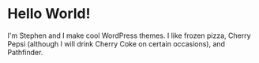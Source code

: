 # Hello World!

I'm Stephen and I make cool WordPress themes. I like frozen pizza, Cherry Pepsi (although I will drink Cherry Coke on certain occasions), and Pathfinder.

